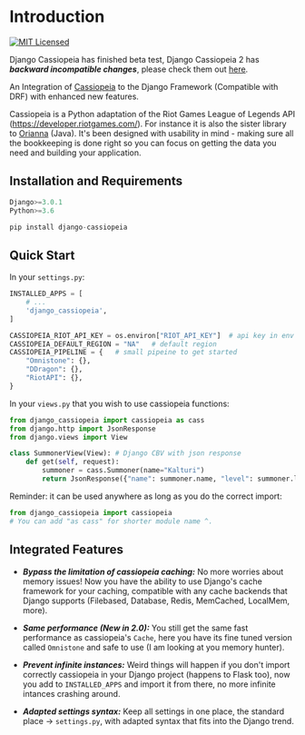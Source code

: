 # Introduction
[![MIT Licensed](https://img.shields.io/badge/license-MIT-green.svg)](https://github.com/paaksing/django-cassiopeia/blob/master/LICENSE.txt)

Django Cassiopeia has finished beta test, Django Cassiopeia 2 has **_backward incompatible changes_**, please check them out [here](./migrating1to2.html).

An Integration of [Cassiopeia](https://github.com/meraki-analytics/cassiopeia) to the Django Framework (Compatible with DRF) with enhanced new features.

Cassiopeia is a Python adaptation of the Riot Games League of Legends API (https://developer.riotgames.com/). For instance it is also the sister library to [Orianna](https://github.com/robrua/Orianna) (Java). It's been designed with usability in mind - making sure all the bookkeeping is done right so you can focus on getting the data you need and building your application.

## Installation and Requirements
```python
Django>=3.0.1
Python>=3.6

pip install django-cassiopeia
```

## Quick Start

In your `settings.py`:
```python
INSTALLED_APPS = [
    # ...
    'django_cassiopeia',
]

CASSIOPEIA_RIOT_API_KEY = os.environ["RIOT_API_KEY"]  # api key in env var
CASSIOPEIA_DEFAULT_REGION = "NA"   # default region
CASSIOPEIA_PIPELINE = {   # small pipeine to get started
    "Omnistone": {},
    "DDragon": {},
    "RiotAPI": {},
}
```

In your `views.py` that you wish to use cassiopeia functions:
```python
from django_cassiopeia import cassiopeia as cass
from django.http import JsonResponse
from django.views import View

class SummonerView(View): # Django CBV with json response
    def get(self, request):
        summoner = cass.Summoner(name="Kalturi")
        return JsonResponse({"name": summoner.name, "level": summoner.level})
```

Reminder: it can be used anywhere as long as you do the correct import:
```python
from django_cassiopeia import cassiopeia 
# You can add "as cass" for shorter module name ^.
```

## Integrated Features

* **_Bypass the limitation of cassiopeia caching:_** No more worries about memory issues! Now you have the ability to use Django's cache framework for your caching, compatible with any cache backends that Django supports (Filebased, Database, Redis, MemCached, LocalMem, more).

* **_Same performance (New in 2.0):_** You still get the same fast performance as cassiopeia's `Cache`, here you have its fine tuned version called `Omnistone` and safe to use (I am looking at you memory hunter).

* **_Prevent infinite instances:_** Weird things will happen if you don't import correctly cassiopeia in your Django project (happens to Flask too), now you add to `INSTALLED_APPS` and import it from there, no more infinite intances crashing around.

* **_Adapted settings syntax:_** Keep all settings in one place, the standard place -> `settings.py`, with adapted syntax that fits into the Django trend.
